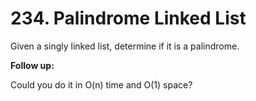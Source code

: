 # 234. Palindrome Linked List

Given a singly linked list, determine if it is a palindrome.
  
**Follow up:**

Could you do it in O(n) time and O(1) space?

